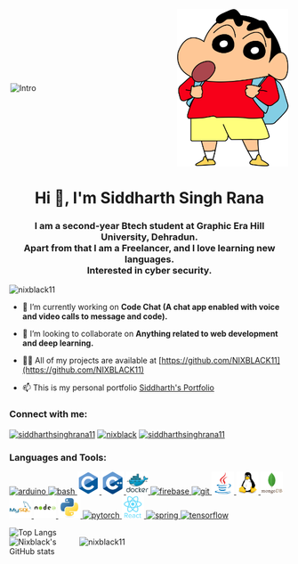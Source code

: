 <div style="display: flex; justify-content: center; align-items: center;">
  <img src="https://github.com/NIXBLACK11/NIXBLACK11/blob/main/messagif(1).gif" alt="Intro" width="300"/>
  <img src="https://github.com/NIXBLACK11/NIXBLACK11/blob/main/clipart1185030.png" alt="Photo" width="200"/>
</div>


<h1 align="center">Hi 👋, I'm Siddharth Singh Rana</h1>
<h3 align="center">I am a second-year Btech student at Graphic Era Hill University, Dehradun.<br> Apart from that I am a Freelancer, and I love learning new languages.<br>Interested in cyber security.</h3>

<p align="left"> <img src="https://komarev.com/ghpvc/?username=nixblack11&label=Profile%20views&color=0e75b6&style=flat" alt="nixblack11" /> </p>

- 🔭 I’m currently working on **Code Chat (A chat app enabled with voice and video calls to message and code).**

- 👯 I’m looking to collaborate on **Anything related to web development and deep learning.**

- 👨‍💻 All of my projects are available at [https://github.com/NIXBLACK11](https://github.com/NIXBLACK11)

- 📫 This is my personal portfolio [Siddharth's Portfolio](https://siddharth-dev-portfolio.netlify.app/)

<h3 align="left">Connect with me:</h3>
<p align="left">
<a href="https://linkedin.com/in/siddharthsinghrana11" target="blank"><img align="center" src="https://raw.githubusercontent.com/rahuldkjain/github-profile-readme-generator/master/src/images/icons/Social/linked-in-alt.svg" alt="siddharthsinghrana11" height="30" width="40" /></a>
<a href="https://www.leetcode.com/nixblack" target="blank"><img align="center" src="https://raw.githubusercontent.com/rahuldkjain/github-profile-readme-generator/master/src/images/icons/Social/leet-code.svg" alt="nixblack" height="30" width="40" /></a>
<a href="https://auth.geeksforgeeks.org/user/siddharthsinghrana11" target="blank"><img align="center" src="https://raw.githubusercontent.com/rahuldkjain/github-profile-readme-generator/master/src/images/icons/Social/geeks-for-geeks.svg" alt="siddharthsinghrana11" height="30" width="40" /></a>
</p>

<h3 align="left">Languages and Tools:</h3>
<p align="left"> <a href="https://www.arduino.cc/" target="_blank" rel="noreferrer"> <img src="https://cdn.worldvectorlogo.com/logos/arduino-1.svg" alt="arduino" width="40" height="40"/> </a> <a href="https://www.gnu.org/software/bash/" target="_blank" rel="noreferrer"> <img src="https://www.vectorlogo.zone/logos/gnu_bash/gnu_bash-icon.svg" alt="bash" width="40" height="40"/> </a> <a href="https://www.cprogramming.com/" target="_blank" rel="noreferrer"> <img src="https://raw.githubusercontent.com/devicons/devicon/master/icons/c/c-original.svg" alt="c" width="40" height="40"/> </a> <a href="https://www.w3schools.com/cpp/" target="_blank" rel="noreferrer"> <img src="https://raw.githubusercontent.com/devicons/devicon/master/icons/cplusplus/cplusplus-original.svg" alt="cplusplus" width="40" height="40"/> </a> <a href="https://www.docker.com/" target="_blank" rel="noreferrer"> <img src="https://raw.githubusercontent.com/devicons/devicon/master/icons/docker/docker-original-wordmark.svg" alt="docker" width="40" height="40"/> </a> <a href="https://firebase.google.com/" target="_blank" rel="noreferrer"> <img src="https://www.vectorlogo.zone/logos/firebase/firebase-icon.svg" alt="firebase" width="40" height="40"/> </a> <a href="https://git-scm.com/" target="_blank" rel="noreferrer"> <img src="https://www.vectorlogo.zone/logos/git-scm/git-scm-icon.svg" alt="git" width="40" height="40"/> </a> <a href="https://www.java.com" target="_blank" rel="noreferrer"> <img src="https://raw.githubusercontent.com/devicons/devicon/master/icons/java/java-original.svg" alt="java" width="40" height="40"/> </a> <a href="https://www.linux.org/" target="_blank" rel="noreferrer"> <img src="https://raw.githubusercontent.com/devicons/devicon/master/icons/linux/linux-original.svg" alt="linux" width="40" height="40"/> </a> <a href="https://www.mongodb.com/" target="_blank" rel="noreferrer"> <img src="https://raw.githubusercontent.com/devicons/devicon/master/icons/mongodb/mongodb-original-wordmark.svg" alt="mongodb" width="40" height="40"/> </a> <a href="https://www.mysql.com/" target="_blank" rel="noreferrer"> <img src="https://raw.githubusercontent.com/devicons/devicon/master/icons/mysql/mysql-original-wordmark.svg" alt="mysql" width="40" height="40"/> </a> <a href="https://nodejs.org" target="_blank" rel="noreferrer"> <img src="https://raw.githubusercontent.com/devicons/devicon/master/icons/nodejs/nodejs-original-wordmark.svg" alt="nodejs" width="40" height="40"/> </a> <a href="https://www.python.org" target="_blank" rel="noreferrer"> <img src="https://raw.githubusercontent.com/devicons/devicon/master/icons/python/python-original.svg" alt="python" width="40" height="40"/> </a> <a href="https://pytorch.org/" target="_blank" rel="noreferrer"> <img src="https://www.vectorlogo.zone/logos/pytorch/pytorch-icon.svg" alt="pytorch" width="40" height="40"/> </a> <a href="https://reactjs.org/" target="_blank" rel="noreferrer"> <img src="https://raw.githubusercontent.com/devicons/devicon/master/icons/react/react-original-wordmark.svg" alt="react" width="40" height="40"/> </a> <a href="https://spring.io/" target="_blank" rel="noreferrer"> <img src="https://www.vectorlogo.zone/logos/springio/springio-icon.svg" alt="spring" width="40" height="40"/> </a> <a href="https://www.tensorflow.org" target="_blank" rel="noreferrer"> <img src="https://www.vectorlogo.zone/logos/tensorflow/tensorflow-icon.svg" alt="tensorflow" width="40" height="40"/> </a> </p>


<div style="display: flex; flex-direction: column;">
    <img src="https://github-readme-stats.vercel.app/api/top-langs/?username=NIXBLACK11&layout=donut-vertical" alt="Top Langs" style="width: 50%; max-width: 400px; padding: 0; margin: 0;" />
  <div style="display: flex; flex-direction: row; width: 50%">
    <img src="https://github-readme-stats.vercel.app/api?username=NIXBLACK11&show_icons=true" alt="Nixblack's GitHub stats" style="width: 50%; max-width: 400px; padding: 0; margin: 0;" />
    <img align="center" src="https://github-readme-streak-stats.herokuapp.com/?user=nixblack11" alt="nixblack11" style="width: 50%; max-width: 400px; padding: 0; margin: 0;" />
  </div>
</div>




